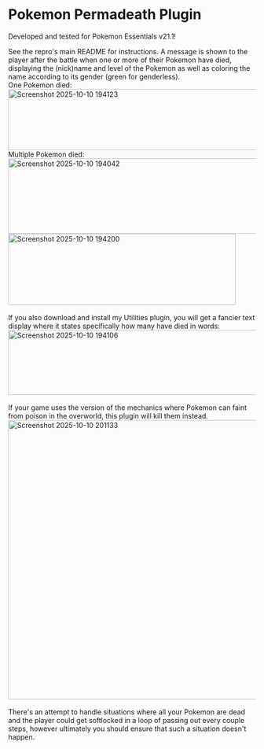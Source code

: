 # Pokemon Permadeath Plugin
Developed and tested for Pokemon Essentials v21.1!

See the repro's main README for instructions.
A message is shown to the player after the battle when one or more of their Pokemon have died, displaying the (nick)name and level of the Pokemon as well as coloring the name according to its gender (green for genderless).<br>
One Pokemon died:<br>
<img width="639" height="124" alt="Screenshot 2025-10-10 194123" src="https://github.com/user-attachments/assets/1bf19cf4-46a1-460a-bd56-1efeaa939c90" /><br>
Multiple Pokemon died:<br>
<img width="756" height="153" alt="Screenshot 2025-10-10 194042" src="https://github.com/user-attachments/assets/3c6cf541-272f-493c-8530-bc3505de6ec0" />
<img width="463" height="145" alt="Screenshot 2025-10-10 194200" src="https://github.com/user-attachments/assets/15a76fc0-ef0f-4123-9c89-1497ac779abc" /><br><br>
If you also download and install my Utilities plugin, you will get a fancier text display where it states specifically how many have died in words:<br>
<img width="669" height="132" alt="Screenshot 2025-10-10 194106" src="https://github.com/user-attachments/assets/ebf4e0fd-be55-4105-9a29-311694f02018" />
<br><br>
If your game uses the version of the mechanics where Pokemon can faint from poison in the overworld, this plugin will kill them instead.<br>
<img width="759" height="568" alt="Screenshot 2025-10-10 201133" src="https://github.com/user-attachments/assets/22694b08-be77-48e2-af0c-e26fe68b729d" />
<br><br>
There's an attempt to handle situations where all your Pokemon are dead and the player could get softlocked in a loop of passing out every couple steps, however ultimately you should ensure that such a situation doesn't happen.
